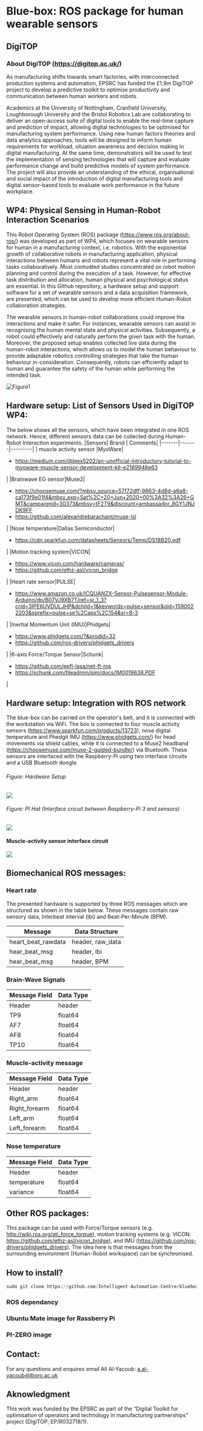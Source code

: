 # Blue-box: ROS package for human wearable sensors  


## DigiTOP
### About DigiTOP (https://digitop.ac.uk/)
As manufacturing shifts towards smart factories, with interconnected production systems and automation, EPSRC has funded the £1.9m DigiTOP project to develop a predictive toolkit to optimise productivity and communication between human workers and robots.

Academics at the University of Nottingham, Cranfield University, Loughborough University and the Bristol Robotics Lab are collaborating to deliver an open-access suite of digital tools to enable the real-time capture and prediction of impact, allowing digital technologies to be optimised for manufacturing system performance. Using new human factors theories and data analytics approaches, tools will be designed to inform human requirements for workload, situation awareness and decision making in digital manufacturing. At the same time, demonstrators will be used to test the implementation of sensing technologies that will capture and evaluate performance change and build predictive models of system performance. The project will also provide an understanding of the ethical, organisational and social impact of the introduction of digital manufacturing tools and digital sensor-based tools to evaluate work performance in the future workplace.

## WP4: Physical Sensing in Human-Robot Interaction Scenarios 

This Robot Operating System (ROS) package (https://www.ros.org/about-ros/) was developed as part of WP4, which focuses on wearable sensors for human in a manufacturing context, i.e. robotics. With the exponential growth of collaborative robots in manufacturing application, physical interactions between humans and robots represent a vital role in performing tasks collaboratively. Most contudted studies concentrated on robot motion planning and control during the execution of a task. However, for effective task distribution and allocation, human physical and psychological status are essential. In this Github repository, a hardware setup and support software for a set of wearable sensors and a data acquisition framework, are presented, which can be used to develop more efficient Human-Robot collaboration strategies. 

The wearable sensors in human-robot collaborations could improve the interactions and make it safer. For instances, wearable sensors can assist in recognising the human mental state and physical activities. Subsequently, a robot could effectively and naturally perform the given task with the human. Moreover, the proposed setup enables collected live data during the human-robot interactions, which allows us to model the human behaviour to provide adaptable robotics controlling strategies that take the human behaviour in-consideration. Consequently, robots can efficiently adapt to human and guarantee the safety of the human while performing the intended task.  

![Figure1](https://github.com/Intelligent-Automation-Centre/bluebox/blob/master/figure3_updated.png)

## Hardware setup: List of Sensors Used in DigiTOP WP4:
The below shows all the sensors, which have been integrated in one ROS network. Hence, different sensors data can be collected during Human-Robot Interaction experiments. 
|Sensors| Brand | Comments|
|-------|-------|---------|
| muscle activity sensor |MyoWare|<ul><li>https://medium.com/@leex5202/an-unofficial-introductory-tutorial-to-myoware-muscle-sensor-development-kit-e2169948e63</il></ul>|
|Brainwave EG sensor|Muse2|<ul><li>https://choosemuse.com/?mbsy_source=57f72dff-9863-4d8d-a6a8-ca173f9e01f4&mbsy_exp=Sat%2C+20+Jun+2020+00%3A32%3A26+GMT&campaignid=30373&mbsy=tF2T9&discount=ambassador_8GY1JNJDK9FF</li><li>https://github.com/alexandrebarachant/muse-lsl</li></ul>|
|Nose temperature|Dallas Semiconductor|<ul><li>https://cdn.sparkfun.com/datasheets/Sensors/Temp/DS18B20.pdf</il></ul>|
|Motion tracking system|VICON|<ul><li>https://www.vicon.com/hardware/cameras/</li><li>https://github.com/ethz-asl/vicon_bridge</li></ul>|
|Heart rate sensor|PULSE|<ul><li>https://www.amazon.co.uk/ICQUANZX-Sensor-Pulsesensor-Module-Arduino/dp/B07VJ9XB7T/ref=sr_1_3?crid=3IPE6UVDULJHP&dchild=1&keywords=pulse+sensor&qid=1590022203&sprefix=pulse+se%2Caps%2C154&sr=8-3</il></ul>|
|Inertial Momentum Unit (IMU)|Phidgets|<ul><li>https://www.phidgets.com/?&prodid=32</li><li>https://github.com/ros-drivers/phidgets_drivers</li></ul>|
|6-axis Force/Torque Sensor|Schunk|<ul><li>https://github.com/epfl-lasa/net-ft-ros</li><li>https://schunk.com/fileadmin/pim/docs/IM0019638.PDF</li></ul>|


## Hardware setup: Integration with ROS network
The blue-box can be carried on the operator's belt, and it is connected with the workstation via WiFi. The box is connected to four muscle activity sensors (https://www.sparkfun.com/products/13723), nose digital temperature and Phedgit IMU (https://www.phidgets.com/) for head movements via shield cables, while it is connected to a Muse2 headband (https://choosemuse.com/muse-2-guided-bundle/) via Bluetooth. These sensors are interfaced with the Raspberry-Pi using two interface circuits and a USB Bluetooth dongle.
###### Figure: Hardware Setup
![](https://github.com/Intelligent-Automation-Centre/bluebox/blob/master/figure3_updated-page-001.jpg)
###### Figure: PI Hat (Interface cricuit between Raspberry-Pi 3 and sensors)
![](https://github.com/Intelligent-Automation-Centre/bluebox/blob/master/Blue_pi_hat.gif)
#### Muscle-activity sensor interface circuit
![](https://github.com/Intelligent-Automation-Centre/bluebox/blob/master/wiring_diagram-page-001.jpg)
## Biomechanical ROS messages:
### Heart rate
The presented hardware is supported by three ROS messages which are structured as shown in the table below. These messages contain raw sensory data, Interbeat interval (ibi) and Beat-Per-Minute (BPM).

|     Message   | Data Structure|
| ------------- | ------------- |
| heart_beat_rawdata | header, raw_data  |
| hear_beat_msg  | header, ibi  |
| hear_beat_msg  | header, BPM  |

### Brain-Wave Signals
|     Message Field   | Data Type|
| ------------- | ------------- |
| Header        | header        |
| TP9           | float64       |
| AF7           | float64       |
| AF8           | float64       |
| TP10          | float64       |

### Muscle-activity message
|     Message Field   | Data Type|
| ------------- | ------------- |
| Header        | header        |
| Right_arm     | float64       |
| Right_forearm | float64       |
| Left_arm      | float64       |
| Left_forearm  | float64       |

### Nose temperature
|  Message Field   | Data Type|
| ------------- | ------------- |
| Header        |   header      |
| temperature   |     float64   |
| variance      | float64       |

 

## Other ROS packages:
This package can be used with Force/Torque sensors (e.g. http://wiki.ros.org/ati_force_torque), motion tracking systems (e.g. VICON: https://github.com/ethz-asl/vicon_bridge), and IMU (https://github.com/ros-drivers/phidgets_drivers). The idea here is that messages from the surrounding environment (Human-Robot workspace) can be synchronised.

## How to install?
```python
sudo git clone https://github.com/Intelligent-Automation-Centre/bluebox.git
```

### ROS dependancy

### Ubuntu Mate image for Rassberry Pi

### PI-ZERO image

## Contact:
For any questions and enquires email Ali Al-Yacoub: a.al-yacoub@lboro.ac.uk

## Aknowledgment
This work was funded by the EPSRC as part of the “Digital Toolkit for optimisation of operators and technology in manufacturing partnerships” project (DigiTOP; EP/R032718/1).
